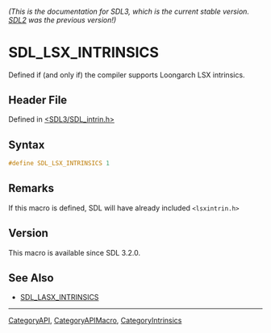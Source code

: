 ###### (This is the documentation for SDL3, which is the current stable version. [SDL2](https://wiki.libsdl.org/SDL2/) was the previous version!)
# SDL_LSX_INTRINSICS

Defined if (and only if) the compiler supports Loongarch LSX intrinsics.

## Header File

Defined in [<SDL3/SDL_intrin.h>](https://github.com/libsdl-org/SDL/blob/main/include/SDL3/SDL_intrin.h)

## Syntax

```c
#define SDL_LSX_INTRINSICS 1
```

## Remarks

If this macro is defined, SDL will have already included `<lsxintrin.h>`

## Version

This macro is available since SDL 3.2.0.

## See Also

- [SDL_LASX_INTRINSICS](SDL_LASX_INTRINSICS)

----
[CategoryAPI](CategoryAPI), [CategoryAPIMacro](CategoryAPIMacro), [CategoryIntrinsics](CategoryIntrinsics)

